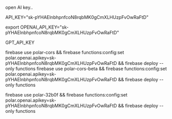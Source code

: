 open AI key..

API_KEY="sk-pYHAElnbhpnfcoN8rqbMK0gCmXLHUzpFvOwRaFtD"

export OPENAI_API_KEY="sk-pYHAElnbhpnfcoN8rqbMK0gCmXLHUzpFvOwRaFtD"


GPT_API_KEY




firebase use polar-cors && firebase functions:config:set  polar.openai.apikey=sk-pYHAElnbhpnfcoN8rqbMK0gCmXLHUzpFvOwRaFtD && firebase deploy --only functions 
firebase use polar-cors-beta && firebase functions:config:set polar.openai.apikey=sk-pYHAElnbhpnfcoN8rqbMK0gCmXLHUzpFvOwRaFtD && firebase deploy --only functions

firebase use polar-32b0f && firebase functions:config:set polar.openai.apikey=sk-pYHAElnbhpnfcoN8rqbMK0gCmXLHUzpFvOwRaFtD && firebase deploy --only functions
